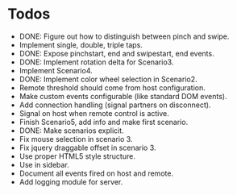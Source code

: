 # Todos

   * DONE: Figure out how to distinguish between pinch and swipe. 
   * Implement single, double, triple taps.
   * DONE: Expose pinchstart, end and swipestart, end events. 
   * DONE: Implement rotation delta for Scenario3.
   * Implement Scenario4.
   * DONE: Implement color wheel selection in Scenario2. 
   * Remote threshold should come from host configuration. 
   * Make custom events configurable (like standard DOM events).
   * Add connection handling (signal partners on disconnect).
   * Signal on host when remote control is active.
   * Finish Scenario5, add info and make first scenario. 
   * DONE: Make scenarios explicit. 
   * Fix mouse selection in scenario 3. 
   * Fix jquery draggable offset in scenario 3.
   * Use proper HTML5 style structure. 
   * Use <sections> in sidebar. 
   * Document all events fired on host and remote.
   * Add logging module for server. 